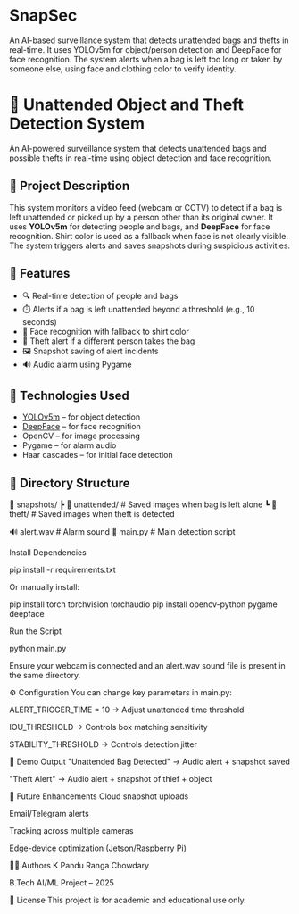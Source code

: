 # SnapSec
An AI-based surveillance system that detects unattended bags and thefts in real-time. It uses YOLOv5m for object/person detection and DeepFace for face recognition. The system alerts when a bag is left too long or taken by someone else, using face and clothing color to verify identity.

# 🎒 Unattended Object and Theft Detection System

An AI-powered surveillance system that detects unattended bags and possible thefts in real-time using object detection and face recognition.

## 📌 Project Description

This system monitors a video feed (webcam or CCTV) to detect if a bag is left unattended or picked up by a person other than its original owner. It uses **YOLOv5m** for detecting people and bags, and **DeepFace** for face recognition. Shirt color is used as a fallback when face is not clearly visible. The system triggers alerts and saves snapshots during suspicious activities.

## 🚀 Features

- 🔍 Real-time detection of people and bags
- ⏱️ Alerts if a bag is left unattended beyond a threshold (e.g., 10 seconds)
- 🧠 Face recognition with fallback to shirt color
- 🚨 Theft alert if a different person takes the bag
- 🖼️ Snapshot saving of alert incidents
- 🔊 Audio alarm using Pygame

## 🧠 Technologies Used

- [YOLOv5m](https://github.com/ultralytics/yolov5) – for object detection
- [DeepFace](https://github.com/serengil/deepface) – for face recognition
- OpenCV – for image processing
- Pygame – for alarm audio
- Haar cascades – for initial face detection

## 📂 Directory Structure

📁 snapshots/
┣ 📁 unattended/ # Saved images when bag is left alone
┗ 📁 theft/ # Saved images when theft is detected

🔊 alert.wav # Alarm sound
📄 main.py # Main detection script


Install Dependencies

pip install -r requirements.txt

Or manually install:

pip install torch torchvision torchaudio
pip install opencv-python pygame deepface

Run the Script

python main.py

Ensure your webcam is connected and an alert.wav sound file is present in the same directory.

⚙️ Configuration
You can change key parameters in main.py:

ALERT_TRIGGER_TIME = 10 → Adjust unattended time threshold

IOU_THRESHOLD → Controls box matching sensitivity

STABILITY_THRESHOLD → Controls detection jitter

📸 Demo Output
"Unattended Bag Detected" → Audio alert + snapshot saved

"Theft Alert" → Audio alert + snapshot of thief + object

🧪 Future Enhancements
Cloud snapshot uploads

Email/Telegram alerts

Tracking across multiple cameras

Edge-device optimization (Jetson/Raspberry Pi)

🙋‍♂️ Authors
K Pandu Ranga Chowdary

B.Tech AI/ML Project – 2025

📄 License
This project is for academic and educational use only.
